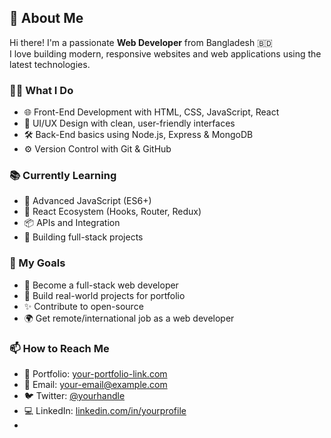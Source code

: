 ## 👋 About Me

Hi there! I'm a passionate **Web Developer** from Bangladesh 🇧🇩  
I love building modern, responsive websites and web applications using the latest technologies.

### 👨‍💻 What I Do

- 🌐 Front-End Development with HTML, CSS, JavaScript, React
- 🎨 UI/UX Design with clean, user-friendly interfaces
- 🛠️ Back-End basics using Node.js, Express & MongoDB
- ⚙️ Version Control with Git & GitHub

### 📚 Currently Learning

- 🧠 Advanced JavaScript (ES6+)
- 🧩 React Ecosystem (Hooks, Router, Redux)
- 📦 APIs and Integration
- 🔧 Building full-stack projects

### 🌱 My Goals

- 🚀 Become a full-stack web developer
- 🧩 Build real-world projects for portfolio
- ✨ Contribute to open-source
- 🌍 Get remote/international job as a web developer

### 📫 How to Reach Me

- 💼 Portfolio: [your-portfolio-link.com](https://github.com/sobujs7/sobuj-green/blob/main/Sobuj%20Ahamed%20-%20Portfolio.html)
- 📧 Email: your-email@example.com
- 🐦 Twitter: [@yourhandle](https://www.instagram.com/sobujahmed2004)
- 💻 LinkedIn: [linkedin.com/in/yourprofile](https://linkedin.com/in/sobuj-ahmed-982921291)
-  




